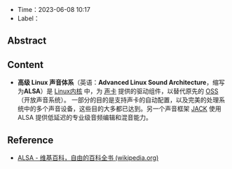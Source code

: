 - Time：2023-06-08 10:17
- Label：

## Abstract

## Content

- **高级 Linux 声音体系**（英语：**Advanced Linux Sound Architecture**，缩写为**ALSA**）是 [Linux内核](https://zh.wikipedia.org/wiki/Linux%E5%86%85%E6%A0%B8 "Linux内核") 中，为 [声卡](https://zh.wikipedia.org/wiki/%E5%A3%B0%E5%8D%A1 "声卡") 提供的驱动组件，以替代原先的 [OSS](https://zh.wikipedia.org/wiki/Open_Sound_System "Open Sound System")（开放声音系统）。 一部分的目的是支持声卡的自动配置，以及完美的处理系统中的多个声音设备，这些目的大多都已达到。另一个声音框架 [JACK](https://zh.wikipedia.org/wiki/JACK_Audio_Connection_Kit "JACK Audio Connection Kit") 使用 ALSA 提供低延迟的专业级音频编辑和混音能力。

## Reference

- [ALSA - 维基百科，自由的百科全书 (wikipedia.org)](https://zh.wikipedia.org/zh-sg/ALSA)
